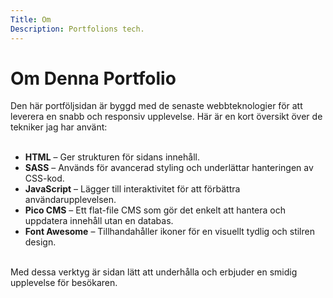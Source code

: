 ```yaml
---
Title: Om
Description: Portfolions tech.
---
```


Om Denna Portfolio
==========================

Den här portföljsidan är byggd med de senaste webbteknologier för att leverera en snabb och responsiv upplevelse. Här är en kort översikt över de tekniker jag har använt:<br><br>

- **HTML** – Ger strukturen för sidans innehåll.
- **SASS** – Används för avancerad styling och underlättar hanteringen av CSS-kod.
- **JavaScript** – Lägger till interaktivitet för att förbättra användarupplevelsen.
- **Pico CMS** – Ett flat-file CMS som gör det enkelt att hantera och uppdatera innehåll utan en databas.
- **Font Awesome** – Tillhandahåller ikoner för en visuellt tydlig och stilren design.<br><br>

Med dessa verktyg är sidan lätt att underhålla och erbjuder en smidig upplevelse för besökaren.